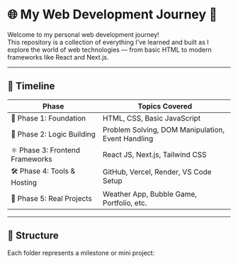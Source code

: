 # 🌐 My Web Development Journey 🚀

Welcome to my personal web development journey!  
This repository is a collection of everything I’ve learned and built as I explore the world of web technologies — from basic HTML to modern frameworks like React and Next.js.

---

## 📅 Timeline

| Phase | Topics Covered |
|-------|----------------|
| 🧱 Phase 1: Foundation | HTML, CSS, Basic JavaScript |
| 🧠 Phase 2: Logic Building | Problem Solving, DOM Manipulation, Event Handling |
| ⚛️ Phase 3: Frontend Frameworks | React JS, Next.js, Tailwind CSS |
| 🛠️ Phase 4: Tools & Hosting | GitHub, Vercel, Render, VS Code Setup |
| 🔗 Phase 5: Real Projects | Weather App, Bubble Game, Portfolio, etc. |

---

## 🧩 Structure

Each folder represents a milestone or mini project: